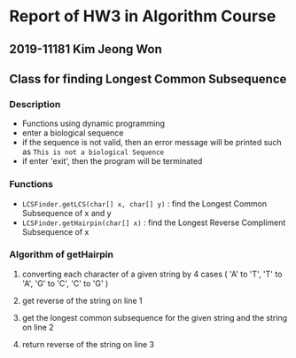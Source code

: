 # Report of HW3 in Algorithm Course 
## 2019-11181 Kim Jeong Won
## Class for finding Longest Common Subsequence

### Description
- Functions using dynamic programming 
- enter a biological sequence 
- if the sequence is not valid, then an error message will be printed such as ```
This is not a biological Sequence ```
- if enter 'exit', then the program will be terminated

### Functions
- <code>LCSFinder.getLCS(char[] x, char[] y)</code> : find the Longest Common Subsequence of x and y 
- <code>LCSFinder.getHairpin(char[] x)</code> : find the Longest Reverse Compliment Subsequence of x

### Algorithm of getHairpin
1. converting each character of a given string by 4 cases ( 'A' to 'T', 'T' to 'A', 'G' to 'C', 'C' to 'G' )

2. get reverse of the string on line 1

3. get the longest common subsequence for the given string and the string on line 2

4. return reverse of the string on line 3